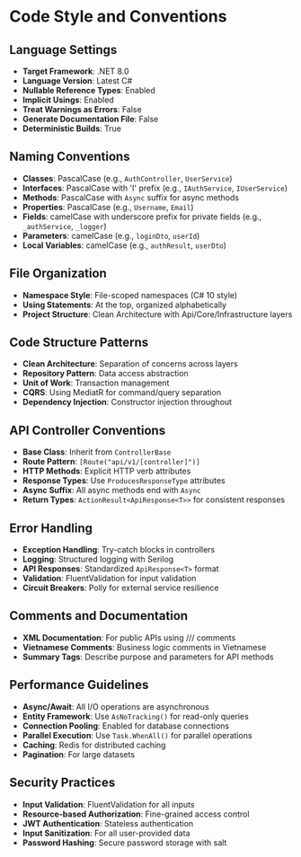 # Code Style and Conventions

## Language Settings
- **Target Framework**: .NET 8.0
- **Language Version**: Latest C#
- **Nullable Reference Types**: Enabled
- **Implicit Usings**: Enabled
- **Treat Warnings as Errors**: False
- **Generate Documentation File**: False
- **Deterministic Builds**: True

## Naming Conventions
- **Classes**: PascalCase (e.g., `AuthController`, `UserService`)
- **Interfaces**: PascalCase with 'I' prefix (e.g., `IAuthService`, `IUserService`)
- **Methods**: PascalCase with `Async` suffix for async methods
- **Properties**: PascalCase (e.g., `Username`, `Email`)
- **Fields**: camelCase with underscore prefix for private fields (e.g., `_authService`, `_logger`)
- **Parameters**: camelCase (e.g., `loginDto`, `userId`)
- **Local Variables**: camelCase (e.g., `authResult`, `userDto`)

## File Organization
- **Namespace Style**: File-scoped namespaces (C# 10 style)
- **Using Statements**: At the top, organized alphabetically
- **Project Structure**: Clean Architecture with Api/Core/Infrastructure layers

## Code Structure Patterns
- **Clean Architecture**: Separation of concerns across layers
- **Repository Pattern**: Data access abstraction
- **Unit of Work**: Transaction management
- **CQRS**: Using MediatR for command/query separation
- **Dependency Injection**: Constructor injection throughout

## API Controller Conventions
- **Base Class**: Inherit from `ControllerBase`
- **Route Pattern**: `[Route("api/v1/[controller]")]`
- **HTTP Methods**: Explicit HTTP verb attributes
- **Response Types**: Use `ProducesResponseType` attributes
- **Async Suffix**: All async methods end with `Async`
- **Return Types**: `ActionResult<ApiResponse<T>>` for consistent responses

## Error Handling
- **Exception Handling**: Try-catch blocks in controllers
- **Logging**: Structured logging with Serilog
- **API Responses**: Standardized `ApiResponse<T>` format
- **Validation**: FluentValidation for input validation
- **Circuit Breakers**: Polly for external service resilience

## Comments and Documentation
- **XML Documentation**: For public APIs using /// comments
- **Vietnamese Comments**: Business logic comments in Vietnamese
- **Summary Tags**: Describe purpose and parameters for API methods

## Performance Guidelines  
- **Async/Await**: All I/O operations are asynchronous
- **Entity Framework**: Use `AsNoTracking()` for read-only queries
- **Connection Pooling**: Enabled for database connections
- **Parallel Execution**: Use `Task.WhenAll()` for parallel operations
- **Caching**: Redis for distributed caching
- **Pagination**: For large datasets

## Security Practices
- **Input Validation**: FluentValidation for all inputs
- **Resource-based Authorization**: Fine-grained access control
- **JWT Authentication**: Stateless authentication
- **Input Sanitization**: For all user-provided data
- **Password Hashing**: Secure password storage with salt